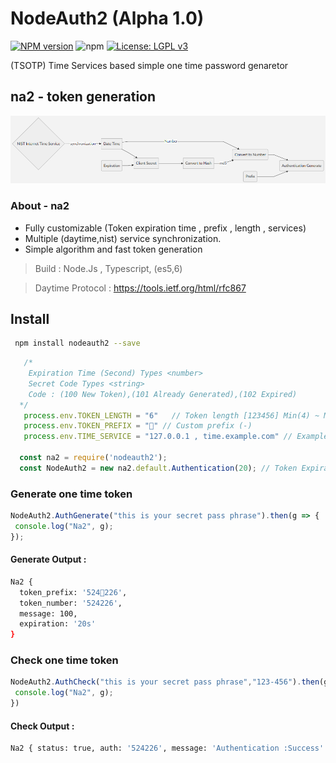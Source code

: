 # NodeAuth2 (Alpha 1.0)
[![NPM version][npm-image]][npm-url]
![npm](https://img.shields.io/npm/dt/nodeauth2)
[![License: LGPL v3](https://img.shields.io/badge/License-LGPL%20v3-blue.svg)](https://www.gnu.org/licenses/lgpl-3.0)

 (TSOTP) Time Services based simple one time password genaretor 
 
 ## na2 - token generation
![nodeAuth2](https://github.com/Nodeclient/NodeAuth2/raw/master/docs/images/flow.png)


### About - na2
* Fully customizable (Token expiration time , prefix , length , services)
* Multiple (daytime,nist) service synchronization.
* Simple algorithm and fast token generation 

 > Build            : Node.Js , Typescript, (es5,6)

 > Daytime Protocol : https://tools.ietf.org/html/rfc867

 
## Install 
```bash
 npm install nodeauth2 --save
```
```js
   /* 
    Expiration Time (Second) Types <number>
    Secret Code Types <string> 
    Code : (100 New Token),(101 Already Generated),(102 Expired)
  */
   process.env.TOKEN_LENGTH = "6"   // Token length [123456] Min(4) ~ Max(32)
   process.env.TOKEN_PREFIX = "🔑" // Custom prefix (-)
   process.env.TIME_SERVICE = "127.0.0.1 , time.example.com" // Example daytime services -> https://tf.nist.gov/tf-cgi/servers.cgi

  const na2 = require('nodeauth2');
  const NodeAuth2 = new na2.default.Authentication(20); // Token Expiration Time 20 sec
```

### Generate one time token
```js
NodeAuth2.AuthGenerate("this is your secret pass phrase").then(g => {
 console.log("Na2", g);
}); 
```
#### Generate Output :
```bash
Na2 {
  token_prefix: '524🔑226',
  token_number: '524226',
  message: 100,
  expiration: '20s'
}
```

### Check one time token 
```js
NodeAuth2.AuthCheck("this is your secret pass phrase","123-456").then(g=>{
 console.log("Na2", g);
}) 
``` 
#### Check Output :
```bash
Na2 { status: true, auth: '524226', message: 'Authentication :Success' }
```

 [npm-image]: https://img.shields.io/npm/v/nodeauth2.svg?style=flat 
 [npm-url]: https://npmjs.org/package/nodeauth2 

